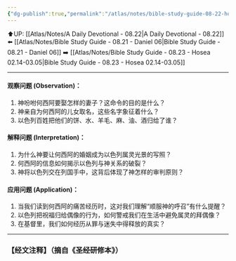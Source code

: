 ```yaml
---
{"dg-publish":true,"permalink":"/atlas/notes/bible-study-guide-08-22-hosea-01-01-02-13/"}
---
```


⬆️UP: [[Atlas/Notes/A Daily Devotional - 08.22\|A Daily Devotional - 08.22]]
⬅️ [[Atlas/Notes/Bible Study Guide - 08.21 - Daniel 06\|Bible Study Guide - 08.21 - Daniel 06]]
➡️ [[Atlas/Notes/Bible Study Guide - 08.23 - Hosea 02.14-03.05\|Bible Study Guide - 08.23 - Hosea 02.14-03.05]] 

---

#### 观察问题 (Observation)：

1. 神吩咐何西阿要娶怎样的妻子？这命令的目的是什么？
2. 神亲自为何西阿的儿女取名，这些名字象征着什么？
3. 以色列百姓把他们的饼、水、羊毛、麻、油、酒归给了谁？

#### 解释问题 (Interpretation)：

1. 为什么神要让何西阿的婚姻成为以色列属灵光景的写照？
2. 何西阿的信息如何揭示以色列与神关系的破裂？
3. 神将以色列交在列国手中，这背后体现了神怎样的审判原则？

#### 应用问题 (Application)：

1. 当我们读到何西阿的痛苦经历时，这对我们理解“顺服神的呼召”有什么提醒？
2. 以色列把祝福归给偶像的行为，如何警戒我们在生活中避免属灵的拜偶像？
3. 在基督里，我们如何经历从罪与迷失中得释放的真实？


---
### 【经文注释】（摘自《圣经研修本》）

